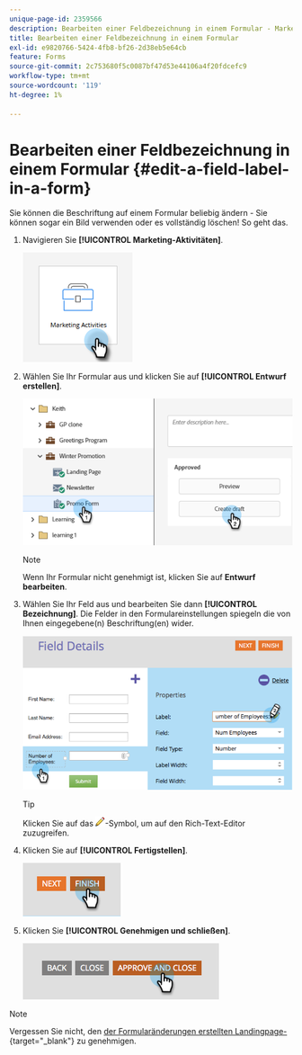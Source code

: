 ```yaml
---
unique-page-id: 2359566
description: Bearbeiten einer Feldbezeichnung in einem Formular - Marketo-Dokumente - Produktdokumentation
title: Bearbeiten einer Feldbezeichnung in einem Formular
exl-id: e9820766-5424-4fb8-bf26-2d38eb5e64cb
feature: Forms
source-git-commit: 2c753680f5c0087bf47d53e44106a4f20fdcefc9
workflow-type: tm+mt
source-wordcount: '119'
ht-degree: 1%

---
```


# Bearbeiten einer Feldbezeichnung in einem Formular {#edit-a-field-label-in-a-form}

Sie können die Beschriftung auf einem Formular beliebig ändern - Sie können sogar ein Bild verwenden oder es vollständig löschen! So geht das.

1. Navigieren Sie **[!UICONTROL Marketing-Aktivitäten]**.

   ![](assets/edit-a-field-label-in-a-form-1.png)

1. Wählen Sie Ihr Formular aus und klicken Sie auf **[!UICONTROL Entwurf erstellen]**.

   ![](assets/edit-a-field-label-in-a-form-2.png)

   >[!NOTE]
   >
   >Wenn Ihr Formular nicht genehmigt ist, klicken Sie auf **Entwurf bearbeiten**.

1. Wählen Sie Ihr Feld aus und bearbeiten Sie dann **[!UICONTROL Bezeichnung]**. Die Felder in den Formulareinstellungen spiegeln die von Ihnen eingegebene(n) Beschriftung(en) wider.

   ![](assets/edit-a-field-label-in-a-form-3.png)

   >[!TIP]
   >
   >Klicken Sie auf das ![Bleistift](assets/icon-pencil.png)-Symbol, um auf den Rich-Text-Editor zuzugreifen.

1. Klicken Sie auf **[!UICONTROL Fertigstellen]**.

   ![](assets/edit-a-field-label-in-a-form-4.png)

1. Klicken Sie **[!UICONTROL Genehmigen und schließen]**.

   ![](assets/edit-a-field-label-in-a-form-5.png)

>[!NOTE]
>
>Vergessen Sie nicht, den [ der Formularänderungen erstellten Landingpage-](/help/marketo/product-docs/demand-generation/landing-pages/understanding-landing-pages/approve-unapprove-or-delete-a-landing-page.md){target="_blank"} zu genehmigen.
